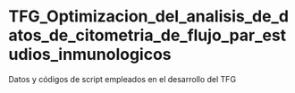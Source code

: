 # TFG_Optimizacion_del_analisis_de_datos_de_citometria_de_flujo_par_estudios_inmunologicos
Datos y códigos de script empleados en el desarrollo del TFG
